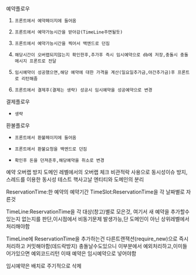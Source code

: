 예약플로우
1.     프론트에서 예약페이지에 들어옴
2.     프론트에서 예약가능시간을 받아감(TimeLine주면될듯)
3.     프론트에서 예약가능시간을 찍어서 백엔드로 던짐
4.     해당시간이 오버랩되지않는지 확인한후,추가후 즉시 임시예약으로 db에 저장,충돌시 충돌메시지 프론트로 전달
5.     임시예약이 성공했으면,해당 예약에 대한 가격을 계산(일요일추가금,야간추가금)후 프론트로 리턴해줌
6.     프론트에서 결제후(결제는 생략) 성공시 임시예약을 성공예약으로 변경
결제플로우
*     생략
환불플로우
*     프론트에서 환불페이지에 들어옴
*     프론트에서 환불요청을 백엔드로 던짐
*     확인후 돈을 던져준후,해당예약을 취소로 변경


예약 오버랩 방지
    도메인 레벨에서의 오버랩 체크
    비관적락 사용으로 동시성이슈 방지,스레드를 이용한 동시성 테스트
핵사고날
    엔티티와 도메인의 분리



ReservationTime:한 예약의 예약기간
TimeSlot:ReservationTime을 각 날짜별로 자른것

TimeLine:ReservationTime을 각 대상(창고)별로 모은것,
    여기서 새 예약을 추가할수있는지 없는지를 판단,이시점에서 비동기문제 발생가능,단 도메인이 아닌 상위레벨에서 처리해야함

TimeLine에 ReservationTime을 추가하는건 다른트랜잭션(require_new)으로 즉시처리하고 커밋해야함(데드락방지)
충돌날수도있으니 이부분에서 예외처리하고,이미들어가있으면 예외코드리턴
이때 예약은 임시예약으로 넣어야함

임시예약은 배치로 주기적으로 삭제

